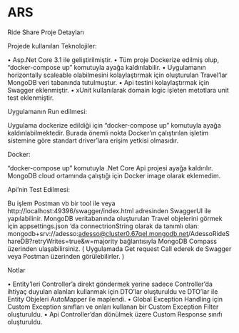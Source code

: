 # ARS
Ride Share Proje Detayları


Projede kullanılan Teknolojiler: 

• Asp.Net Core 3.1 ile geliştirilmiştir. 
• Tüm proje Dockerize edilmiş olup, “docker-compose up” komutuyla ayağa kaldırılabilir. 
• Uygulamanın horizontally scaleable olabilmesini kolaylaştırmak için oluşturulan Travel’lar MongoDB veri tabanında tutulmuştur.
• Api testini kolaylaştırmak için Swagger eklenmiştir. 
• xUnit kullanılarak domain logic işleten metotlara unit test eklenmiştir. 


Uygulamanın Run edilmesi: 

Uygulama dockerize edildiği için “docker-compose up” komutuyla ayağa kaldırılabilmektedir. Burada önemli nokta Docker’ın çalıştırılan işletim sistemine göre standart driver’lara erişim yetkisi olmasıdır.


Docker: 

“docker-compose up” komutuyla .Net Core Api projesi ayağa kaldırılır. MongoDB cloud ortamında çalıştığı için Docker image olarak eklemedim.


Api’nin Test Edilmesi: 

Bu işlem Postman vb bir tool ile veya http://localhost:49396/swagger/index.html adresinden SwaggerUI ile yapılabilinir. 
MongoDB veritabanında oluşturulan Travel objelerini görmek için appsettings.json ‘da connectrionString olarak da tanımlı olan: mongodb+srv://adesso:adesso@cluster0.67qel.mongodb.net/AdessoRideShareDB?retryWrites=true&w=majority   bağlantısıyla MongoDB Compass üzerinden ulaşabilirsiniz. ( Uygulamada Get request Call ederek de Swagger veya Postman üzerinden görülebilirler. )

Notlar 

• Entity’leri Controller’a direkt göndermek yerine sadece Controller’da ihtiyaç duyulan alanları kullanmak için DTO’lar oluşturuldu ve DTO’lar ile Entity Objeleri AutoMapper ile maplendi. 
• Global Exception Handling için Custom Exception sınıfları ve onları kullanan bir Custom Exception Filter oluşturuldu. 
• Api Controller’dan dönülmek üzere Custom Response sınıfı oluşturuldu. 


